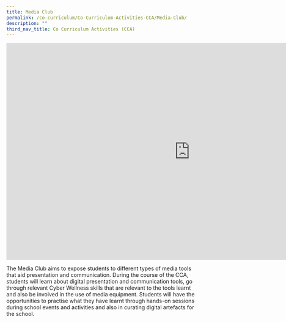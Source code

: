 ```yaml
---
title: Media Club
permalink: /co-curriculum/Co-Curriculum-Activities-CCA/Media-Club/
description: ""
third_nav_title: Co Curriculum Activities (CCA)
---
```

<iframe allowfullscreen="true" height="569" width="960" frameborder="0" src="https://docs.google.com/presentation/d/e/2PACX-1vTi43_70FzL4LkkqgcVHNy7TnajvDnOzJQWEqDo353RqiEN9w2F4PYwPwZtkyAPMc6I4Jg3L165hUN1/embed?start=false&amp;loop=false&amp;delayms=3000"></iframe>

The Media Club aims to expose students to different types of media tools that aid presentation and communication. During the course of the CCA, students will learn about digital presentation and communication tools, go through relevant Cyber Wellness skills that are relevant to the tools learnt and also be involved in the use of media equipment. Students will have the opportunities to practise what they have learnt through hands-on sessions during school events and activities and also in curating digital artefacts for the school.